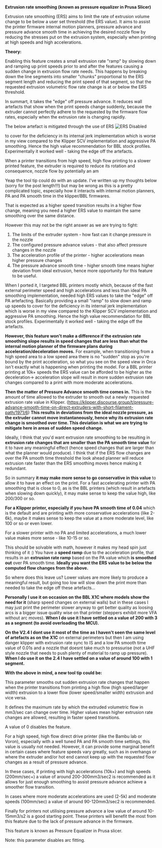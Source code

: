 **Extrusion rate smoothing (known as pressure equalizer in Prusa Slicer)**

Extrusion rate smoothing (ERS) aims to limit the rate of extrusion volume change to be below a user set threshold (the ERS value). It aims to assist the printer firmware internal motion planners, pressure advance and pressure advance smooth time in achieving the desired nozzle flow by reducing the stresses put on the extrusion system, especially when printing at high speeds and high accelerations.

**Theory:**

Enabling this feature creates a small extrusion rate "ramp" by slowing down and ramping up print speeds prior to and after the features causing a sudden change in extrusion flow rate needs. This happens by breaking down the line segments into smaller "chunks" proportional to the ERS segment length and reducing the print speed of that segment, so that the requested extrusion volumetric flow rate change is at or below the ERS threshold.

In summart, it takes the "edge" off pressure advance. It reduces wall artefacts that show when the print speeds change suddenly, because the extruder cannot perfectly adhere to the requested by the firmware flow rates, especially when the extrusion rate is changing rapidly. 

The below artefact is mitigated through the use of ERS
![ERS Disabled](https://github.com/SoftFever/OrcaSlicer/assets/59056762/31fdbf91-2067-4286-8bc1-4f7de4a628b6)



to cover for the deficiency in its internal jerk implementation which is worse in my view compared to the Klipper SCV implementation and aggressive PA smoothing. Hence the high value recommendation for BBL stock profiles. Experimentally it worked well - taking the edge off the artefacts.



When a printer transitions from high speed, high flow printing to a slower printed feature, the extruder is required to reduce its rotation and consequence, nozzle flow by potentially an am

Yeap the tool tip could do with an update. I've written up my thoughts below (sorry for the post length!!!) but may be wrong as this is a pretty complicated topic, especially how it interacts with internal motion planners, PA and PA smooth time in the klipper/BBL firmwares. 


That is expected as a higher speed transition results in a higher flow change, meaning you need a higher ERS value to maintain the same smoothing over the same distance.

However this may not be the right answer as we are trying to fight:
1. The limits of the extruder system - how fast can it change pressure in the nozzle
2. The configured pressure advance values - that also affect pressure changes in the nozzle
3. The acceleration profile of the printer - higher accelerations mean higher pressure changes
4. The pressure advance smooth time - higher smooth time means higher deviation from ideal extrusion, hence more opportunity for this feature to be useful.

When I ported it, I targeted BBL printers mostly which, because of the fast external perimeter speed and high accelerations and less than ideal PA smoothing implementation, needed high ERS values to take the "edge" off PA artefacting. Basically providing a small "ramp" to slow down and ramp up speeds to cover for the deficiency in its internal jerk implementation which is worse in my view compared to the Klipper SCV implementation and aggressive PA smoothing. Hence the high value recommendation for BBL stock profiles. Experimentally it worked well - taking the edge off the artefacts.

**However, this feature won't make a difference if the extrusion rate smoothing slope results in speed changes that are less than what the internal motion planner of the firmware plans during acceleration/deceleration moves.** For example, when transitioning from a high speed area to a low speed area there is no "sudden" stop as you're bound by the print acceleration, so what you see on the speed view in Orca isn't exactly what is happening when printing the model. For a BBL printer printing at 10k+ speeds the ERS value can be afforded to be higher as the deceleration-> acceleration slope will result in more sudden extrusion rate changes compared to a print with more moderate accelerations.

**Then the matter of Pressure Advance smooth time comes in.** This is the amount of time allowed to the extruder to smooth out a newly requested extrusion rate value in Klipper. (https://klipper.discourse.group/t/pressure-advance-smooth-time-on-direct-extruders-with-short-filament-path/1971/6) **This results in deviations from the ideal nozzle pressure, as the extruder cannot move instantaneously, hence why its extrusion rate change is smoothed over time. This deviation is what we are trying to mitigate here in areas of sudden speed change.**

Ideally, I think that you'd want extrusion rate smoothing to be resulting in **extrusion rate changes that are smaller than the PA smooth time value** for it to have any meaningful effect (hence speed changes that are larger than what the planner would produce). I think that if the ERS flow changes are over the PA smooth time threshold the look ahead planner will reduce extrusion rate faster than the ERS smoothing moves hence making it redundant.

So in summary **it may make more sense to go conservative in this value** to allow it to have an effect on the print. For a fast accelerating printer with PA smoothing that is close to 0, as is the BBL printers (which result in artefacts when slowing down quickly), it may make sense to keep the value high, like 200/300 or so.

**For a Klipper printer, especially if you have PA smooth time of 0.04** which is the default and are printing with more conservative accelerations (like 2-6k), maybe it makes sense to keep the value at a more moderate level, like 100 or so or even lower.

For a slower printer with no PA and limited accelerations, a much lower value makes more sense - like 10-15 or so.

This should be solvable with math, however it makes my head spin just thinking of it :) You have a **speed ramp** due to the acceleration profile, that results in an **extrusion rate ramp** based on the PA value which **is smoothed out** over PA smooth time. **Ideally you want the ERS value to be below the computed flow changes from the above.**

So where does this leave us? Lower values are more likely to produce a meaningful result, but going too low will slow down the print more than needed to take the edge off these artefacts...

**Personally I use it on occasion on the BBL X1C where models show the need for it** (sharp speed changes on external walls) but in these cases I may just print the perimeter slower anyway to get better quality as loosing arcs is a bigger issue quality wise on that printer (steppers exhibit more VFA without arc moves). **When I do use it I have settled on a value of 200 with 3 as a segment (to avoid overloading the MCU).**

**On the V2.4 I dont use it most of the time as I haven't seen the same level of artefacts as on the X1C** on external perimeters but then I am using danger klipper with extrusion rate sync to IS and a low PA smooth time value of 0.01s and a nozzle that doesnt take much to pressurise (not a UHF style nozzle that needs to push plenty of material to ramp up pressure).  **When I do use it on the 2.4 I have settled on a value of around 100 with 1 segment.**

**With the above in mind, a new tool tip could be:** 

This parameter smooths out sudden extrusion rate changes that happen when the printer transitions from printing a high flow (high speed/larger width) extrusion to a lower flow (lower speed/smaller width) extrusion and vice versa.

It defines the maximum rate by which the extruded volumetric flow in mm3/sec can change over time. Higher values mean higher extrusion rate changes are allowed, resulting in faster speed transitions. 

A value of 0 disables the feature.

For a high speed, high flow direct drive printer (like the Bambu lab or Voron), especially with a well tuned PA and PA smooth time settings, this value is usually not needed. However, it can provide some marginal benefit in certain cases where feature speeds vary greatly, such as in overhangs or where the extruder and/or hot end cannot keep up with the requested flow changes as a result of pressure advance.

In these cases, if printing with high accelerations (10k+) and high speeds (200mm/sec+) a value of around 200-300mm3/sec2 is recommended as it allows for just enough smoothing to assist pressure advance achieve a smoother flow transition.

In cases where more moderate accelerations are used (2-5k) and moderate speeds (100mm/sec) a value of around 90-120mm3/sec2 is recommended.

Finally for printers not utilising pressure advance a low value of around 10-15mm3/s2 is a good starting point. These printers will benefit the most from this feature due to the lack of pressure advance in the firmware.

This feature is known as Pressure Equalizer in Prusa slicer.

Note: this parameter disables arc fitting.


